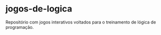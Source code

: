 # jogos-de-logica
Repositório com jogos interativos voltados para o treinamento de lógica de programação.
